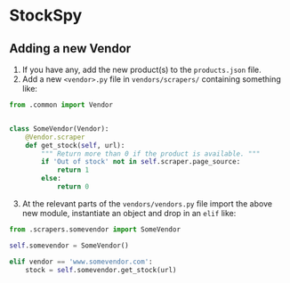 # StockSpy

## Adding a new Vendor

1. If you have any, add the new product(s) to the `products.json` file.
2. Add a new `<vendor>.py` file in `vendors/scrapers/` containing something like:

```python
from .common import Vendor


class SomeVendor(Vendor):
    @Vendor.scraper
    def get_stock(self, url):
        """ Return more than 0 if the product is available. """
        if 'Out of stock' not in self.scraper.page_source:
            return 1
        else:
            return 0

```

3. At the relevant parts of the `vendors/vendors.py` file import the above new module, instantiate an object and drop in an `elif` like:

```python
from .scrapers.somevendor import SomeVendor
```

```python
self.somevendor = SomeVendor()
```

```python
elif vendor == 'www.somevendor.com':
    stock = self.somevendor.get_stock(url)
```
